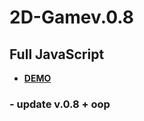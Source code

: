# 2D-Gamev.0.8
## Full JavaScript
- **[DEMO](https://twod-game.onrender.com)**
### - update v.0.8 + oop
